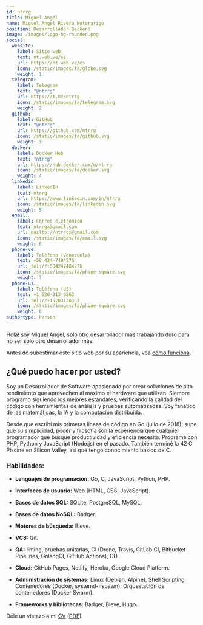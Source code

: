 ```yaml
---
id: ntrrg
title: Miguel Angel
name: Miguel Angel Rivera Notararigo
position: Desarrollador Backend
image: /images/logo-bg-rounded.png
social:
  website:
    label: Sitio web
    text: nt.web.ve/es
    url: https://nt.web.ve/es
    icon: /static/images/fa/globe.svg
    weight: 1
  telegram:
    label: Telegram
    text: "@ntrrg"
    url: https://t.me/ntrrg
    icon: /static/images/fa/telegram.svg
    weight: 2
  github:
    label: GitHub
    text: "@ntrrg"
    url: https://github.com/ntrrg
    icon: /static/images/fa/github.svg
    weight: 3
  docker:
    label: Docker Hub
    text: "ntrrg"
    url: https://hub.docker.com/u/ntrrg
    icon: /static/images/fa/docker.svg
    weight: 4
  linkedin:
    label: LinkedIn
    text: ntrrg
    url: https://www.linkedin.com/in/ntrrg
    icon: /static/images/fa/linkedin.svg
    weight: 5
  email:
    label: Correo eletrónico
    text: ntrrgx@gmail.com
    url: mailto://ntrrgx@gmail.com
    icon: /static/images/fa/email.svg
    weight: 6
  phone-ve:
    label: Teléfono (Venezuela)
    text: +58 424-7484276
    url: tel://+584247484276
    icon: /static/images/fa/phone-square.svg
    weight: 7
  phone-us:
    label: Teléfono (US)
    text: +1 520-313-0363
    url: tel://+15203130363
    icon: /static/images/fa/phone-square.svg
    weight: 8
authortype: Person
---
```


Hola! soy Miguel Angel, solo otro desarrollador más trabajando duro para no ser
solo otro desarrollador más.

Antes de subestimar este sitio web por su apariencia, vea [cómo funciona](./../../projects/ntweb/index.es.md).

## ¿Qué puedo hacer por usted?

Soy un Desarrollador de Software apasionado por crear soluciones de alto
rendimiento que aprovechen al máximo el hardware que utilizan. Siempre programo
siguiendo los mejores estándares, verificando la calidad del código con
herramientas de análisis y pruebas automatizadas. Soy fanático de las
matemáticas, la IA y la computación distribuida.

Desde que escribí mis primeras líneas de código en Go (julio de 2018), supe que su simplicidad, poder y filosofía son la experiencia que cualquier programador que busque productividad y eficiencia necesita. Programé con PHP, Python y JavaScript (Node.js) en el pasado. También terminé la 42 C Piscine en Silicon Valley, así que tengo conocimiento básico de C.

### Habilidades:

* **Lenguajes de programación:** Go, C, JavaScript, Python, PHP.

* **Interfaces de usuario:** Web (HTML, CSS, JavaScript).

* **Bases de datos SQL:** SQLite, PostgreSQL, MySQL.

* **Bases de datos NoSQL:** Badger.

* **Motores de búsqueda:** Bleve.

* **VCS:** Git.

* **QA:** linting, pruebas unitarias, CI (Drone, Travis, GitLab CI, Bitbucket
  Pipelines, GolangCI, GitHub Actions), CD.

* **Cloud:** GitHub Pages, Netlify, Heroku, Google Cloud Platform.

* **Administración de sistemas:** Linux (Debian, Alpine), Shell Scripting,
  Contenedores (Docker, systemd-nspawn), Orquestación de contenedores (Docker
  Swarm).

* **Frameworks y bibliotecas:** Badger, Bleve, Hugo.

Dele un vistazo a mi [CV](https://docs.google.com/document/d/1bpNTpgJaeQeQHOCwvgACP91DUgfQ1NUo-ZhFe8EMH3U/edit?usp=sharing) ([PDF](/cv/es.pdf)).

